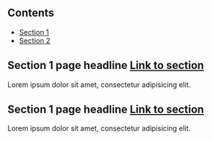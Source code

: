 <div class="au-body au-body--dark">
  <nav class="au-inpage-nav-links au-inpage-nav-links--dark" aria-label="in page navigation">
    <h2 class="au-inpage-nav-links__heading">Contents</h2>
    <ul class="au-link-list">
      <li><a href="#section1dark">Section 1</a></li>
      <li><a href="#section2dark">Section 2</a></li>
    </ul>
  </nav>

  <h2 class="au-inpage-nav-section au-display-sm">
    Section 1 page headline
    <a id="section1dark" class="au-inpage-nav-section-link" href="#section1dark">Link to section</a>
  </h2>
  <p>Lorem ipsum dolor sit amet, consectetur adipisicing elit.</p>

  <h2 class="au-inpage-nav-section au-display-sm">
    Section 1 page headline
    <a id="section2dark" class="au-inpage-nav-section-link" href="#section2dark">Link to section</a>
  </h2>
  <p>Lorem ipsum dolor sit amet, consectetur adipisicing elit.</p>
</div>
